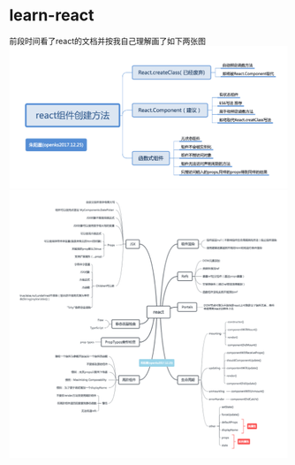 # learn-react
前段时间看了react的文档并按我自己理解画了如下两张图
![react组件创建方法](https://raw.githubusercontent.com/openks/learn-react/master/img/2017-12-25_react%E5%88%9B%E5%BB%BA%E7%BB%84%E4%BB%B6%E6%96%B9%E6%B3%95.png)
![react](https://raw.githubusercontent.com/openks/learn-react/master/img/2017-12-25_react.png)